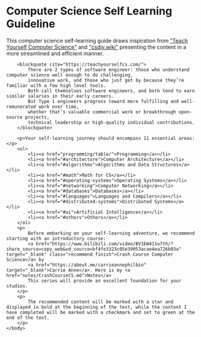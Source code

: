 <!DOCTYPE html>

<html lang="en">
    <body>
        <h1>Computer Science Self Learning Guideline</h1>
        <p>This computer science self-learning guide draws inspiration from <a href="https://teachyourselfcs.com/" target="_blank">"Teach Yourself Computer Science"</a> and <a href="https://csdiy.wiki/" target="_blank">"csdiy.wiki"</a> presenting the content in a more streamlined and efficient manner.</p>

        <blockquote cite="https://teachyourselfcs.com/">
            There are 2 types of software engineer: those who understand computer science well enough to do challenging, 
            innovative work, and those who just get by because they’re familiar with a few high level tools. 
            Both call themselves software engineers, and both tend to earn similar salaries in their early careers. 
            But Type 1 engineers progress toward more fulfilling and well-remunerated work over time, 
            whether that’s valuable commercial work or breakthrough open-source projects, 
            technical leadership or high-quality individual contributions.
        </blockquote>

        <p>Your self-learning journey should encompass 11 essential areas:</p>
        <ol>
            <li><a href="programming/table/">Programming</a></li>
            <li><a href="#architecture">Computer Architecture</a></li>
            <li><a href="#algorithms">Algorithms and Data Structures</a></li>
            <li><a href="#math">Math for CS</a></li>
            <li><a href="#operating-systems">Operating Systems</a></li>
            <li><a href="#networking">Computer Networking</a></li>
            <li><a href="#databases">Databases</a></li>
            <li><a href="#languages">Languages and Compilers</a></li>
            <li><a href="#distributed-systems">Distributed Systems</a></li>
            <li><a href="#ai">Artificial Intelligence</a></li>
            <li><a href="#others">Others</a></li>
        </ol>
        <p>
            Before embarking on your self-learning adventure, we recommend starting with an introductory course: 
            <a href="https://www.bilibili.com/video/BV1EW411u7th/?share_source=copy_web&vd_source=bf4fe3323c05e39053acae4ea726b03a" target="_blank" class="recommend finish">Crash Course Computer Science</a> by 
            <a href="https://about.me/carrieannephilbin" target="_blank">Carrie Anne</a>. Here is my <a href="notes/CrashCourseCS.md">Notes</a>
            This series will provide an excellent foundation for your studies.
        </p>
        <p>
            The recommended content will be marked with a star and displayed in bold at the beginning of the text, while the content I have completed will be marked with a checkmark and set to green at the end of the text.
        </p>
    </body>
</html>